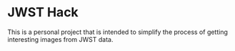 # JWST Hack

This is a personal project that is intended to simplify the process of getting interesting images from JWST data.

